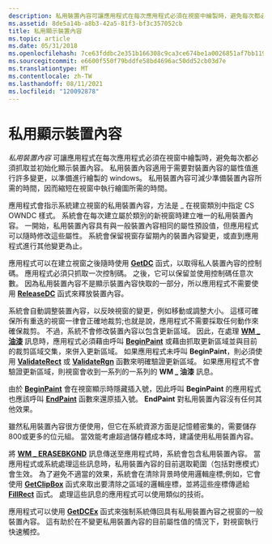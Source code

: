```yaml
---
description: 私用裝置內容可讓應用程式在每次應用程式必須在視窗中繪製時，避免每次都必須抓取並初始化顯示裝置內容。
ms.assetid: 8de5a14b-a8b3-42a5-81f3-bf3c357052cb
title: 私用顯示裝置內容
ms.topic: article
ms.date: 05/31/2018
ms.openlocfilehash: 7ce63fddbc2e351b166308c9ca3ce674be1a0026851af7bb1192c49cc961cdee
ms.sourcegitcommit: e6600f550f79bddfe58bd4696ac50dd52cb03d7e
ms.translationtype: MT
ms.contentlocale: zh-TW
ms.lasthandoff: 08/11/2021
ms.locfileid: "120092878"
---
```

# <a name="private-display-device-contexts"></a>私用顯示裝置內容

*私用裝置內容* 可讓應用程式在每次應用程式必須在視窗中繪製時，避免每次都必須抓取並初始化顯示裝置內容。 私用裝置內容適用于需要對裝置內容的屬性值進行許多變更，以準備進行繪製的 windows。 私用裝置內容可減少準備裝置內容所需的時間，因而縮短在視窗中執行繪圖所需的時間。

應用程式會指示系統建立視窗的私用裝置內容，方法是 \_ 在視窗類別中指定 CS OWNDC 樣式。 系統會在每次建立屬於類別的新視窗時建立唯一的私用裝置內容。 一開始，私用裝置內容具有與一般裝置內容相同的屬性預設值，但應用程式可以隨時修改這些屬性。 系統會保留視窗存留期內的裝置內容變更，或直到應用程式進行其他變更為止。

應用程式可以在建立視窗之後隨時使用 [**GetDC**](/windows/desktop/api/Winuser/nf-winuser-getdc) 函式，以取得私人裝置內容的控制碼。 應用程式必須只抓取一次控制碼。 之後，它可以保留並使用控制碼任意次數。 因為私用裝置內容不是顯示裝置內容快取的一部分，所以應用程式不需要使用 [**ReleaseDC**](/windows/desktop/api/Winuser/nf-winuser-releasedc) 函式來釋放裝置內容。

系統會自動調整裝置內容，以反映視窗的變更，例如移動或調整大小。 這樣可確保所有重迭的視窗一律會正確地裁剪;也就是說，應用程式不需要採取任何動作來確保裁剪。 不過，系統不會修改裝置內容以包含更新區域。 因此，在處理 [**WM \_ 油漆**](wm-paint.md) 訊息時，應用程式必須藉由呼叫 [**BeginPaint**](/windows/desktop/api/Winuser/nf-winuser-beginpaint) 或藉由抓取更新區域並與目前的裁剪區域交集，來併入更新區域。 如果應用程式未呼叫 **BeginPaint**，則必須使用 [**ValidateRect**](/windows/desktop/api/Winuser/nf-winuser-validaterect) 或 [**ValidateRgn**](/windows/desktop/api/Winuser/nf-winuser-validatergn) 函數來明確驗證更新區域。 如果應用程式不會驗證更新區域，則視窗會收到一系列的一系列的 **WM \_ 油漆** 訊息。

由於 [**BeginPaint**](/windows/desktop/api/Winuser/nf-winuser-beginpaint) 會在視窗顯示時隱藏插入號，因此呼叫 **BeginPaint** 的應用程式也應該呼叫 [**EndPaint**](/windows/desktop/api/Winuser/nf-winuser-endpaint) 函數來還原插入號。 **EndPaint** 對私用裝置內容沒有任何其他效果。

雖然私用裝置內容很方便使用，但它在系統資源方面是記憶體密集的，需要儲存800或更多的位元組。 當效能考慮超過儲存體成本時，建議使用私用裝置內容。

將 [**WM \_ ERASEBKGND**](../winmsg/wm-erasebkgnd.md) 訊息傳送至應用程式時，系統會包含私用裝置內容。 當應用程式或系統處理這些訊息時，私用裝置內容的目前選取範圍（包括對應模式）會生效。 為了避免不適當的效果，系統會在清除背景時使用邏輯座標;例如，它會使用 [**GetClipBox**](/windows/desktop/api/Wingdi/nf-wingdi-getclipbox) 函式來取出要清除之區域的邏輯座標，並將這些座標傳遞給 [**FillRect**](/windows/desktop/api/Winuser/nf-winuser-fillrect) 函式。 處理這些訊息的應用程式可以使用類似的技術。

應用程式可以使用 [**GetDCEx**](/windows/desktop/api/Winuser/nf-winuser-getdcex) 函式來強制系統傳回具有私用裝置內容之視窗的一般裝置內容。 這有助於在不變更私用裝置內容的目前屬性值的情況下，對視窗執行快速觸控。

 

 
